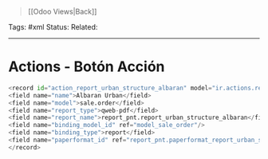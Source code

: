 > [[Odoo Views|Back]]

Tags: #xml
Status: 
Related: 

___

# Actions - Botón Acción

````python
<record id="action_report_urban_structure_albaran" model="ir.actions.report">  
<field name="name">Albaran Urban</field>  
<field name="model">sale.order</field>  
<field name="report_type">qweb-pdf</field>  
<field name="report_name">report_pnt.report_urban_structure_albaran</field> 
<field name="binding_model_id" ref="model_sale_order"/>  
<field name="binding_type">report</field>  
<field name="paperformat_id" ref="report_pnt.paperformat_report_urban_structure"/>  
</record>
````